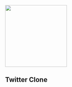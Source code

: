 <img src="https://logos-marcas.com/wp-content/uploads/2020/04/Twitter-Logo.png" alt="" data-canonical-src="https://gyazo.com/eb5c5741b6a9a16c692170a41a49c858.png" width="200" height="auto" />

## Twitter Clone
